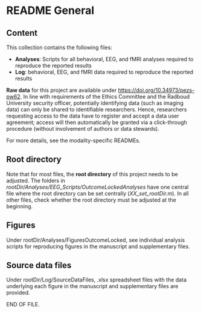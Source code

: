 # README General

## Content ##
This collection contains the following files:
- **Analyses**: Scripts for all behavioral, EEG, and fMRI analyses required to reproduce the reported results
- **Log**: behavioral, EEG, and fMRI data required to reproduce the reported results

**Raw data** for this project are available under https://doi.org/10.34973/pezs-pw62. In line with requirements of the Ethics Committee and the Radboud University security officer, potentially identifying data (such as imaging data) can only be shared to identifiable researchers. Hence, researchers requesting access to the data have to register and accept a data user agreement; access will then automatically be granted via a click-through procedure (without involvement of authors or data stewards).

For more details, see the modality-specific READMEs.

## Root directory ##
Note that for most files, the **root directory** of this project needs to be adjusted. The folders in *rootDir/Analyses/EEG_Scripts/OutcomeLockedAnalyses* have one central file where the root directory can be set centrally (*XX_set_rootDir.m*). In all other files, check whether the root directory must be adjusted at the beginning.

## Figures ##
Under rootDir/Analyses/FiguresOutcomeLocked, see individual analysis scripts for reproducing figures in the manuscript and supplementary files.

## Source data files ##
Under rootDir/Log/SourceDataFiles, .xlsx spreadsheet files with the data underlying each figure in the manuscript and supplementary files are provided.

END OF FILE.
